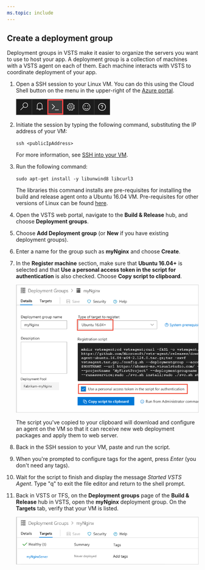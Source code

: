 ```yaml
---
ms.topic: include
---
```


## Create a deployment group

Deployment groups in VSTS make it easier to organize the servers you want to use to host your app.
A deployment group is a collection of machines with a VSTS agent on each of them.
Each machine interacts with VSTS to coordinate deployment of your app.

1. Open a SSH session to your Linux VM. You can do this using the Cloud Shell button on the menu
   in the upper-right of the [Azure portal](https://portal.azure.com/).

   ![Azure portal cloud shell button](_img/cloud-shell-menu.png)

1. Initiate the session by typing the following command, substituting the IP address of your VM:   

   `ssh <publicIpAddress>`

   For more information, see [SSH into your VM](https://docs.microsoft.com/en-us/azure/virtual-machines/linux/quick-create-cli#ssh-into-your-vm).

1. Run the following command:

   `sudo apt-get install -y libunwind8 libcurl3`

   The libraries this command installs are pre-requisites for installing the build and release agent
   onto a Ubuntu 16.04 VM. Pre-requisites for other versions of Linux can be found [here](../../agents/v2-linux.md).

1. Open the VSTS web portal, navigate to the **Build &amp; Release** hub,
   and choose **Deployment groups**.

1. Choose **Add Deployment group** (or **New** if you have existing deployment groups).

1. Enter a name for the group such as **myNginx** and choose **Create**.

1. In the **Register machine** section, make sure that **Ubuntu 16.04+** is selected and that
   **Use a personal access token in the script for authentication** is also checked.
   Choose **Copy script to clipboard**.

   ![Creating a Linux deployment group](_img/create-linux-dep-group-01.png)

   The script you've copied to your clipboard will download and configure an agent on the
   VM so that it can receive new web deployment packages and apply them to web server.

1. Back in the SSH session to your VM, paste and run the script.

1. When you're prompted to configure tags for the agent, press _Enter_ (you don't need any tags).

1. Wait for the script to finish and display the message *Started VSTS Agent*. Type "q" to exit the file editor and return to the shell prompt.

1. Back in VSTS or TFS, on the **Deployment groups** page of the **Build &amp; Release** hub in VSTS, open the **myNginx** deployment group.
   On the **Targets** tab, verify that your VM is listed.

   ![Verifying the Linux deployment group](_img/create-linux-dep-group-02.png)
